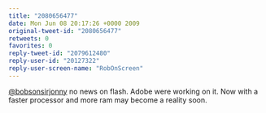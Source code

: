 ```yaml
---
title: "2080656477"
date: Mon Jun 08 20:17:26 +0000 2009
original-tweet-id: "2080656477"
retweets: 0
favorites: 0
reply-tweet-id: "2079612480"
reply-user-id: "20127322"
reply-user-screen-name: "RobOnScreen"
---
```

<a href="https://twitter.com/bobsonsirjonny">@bobsonsirjonny</a> no news on flash. Adobe were working on it. Now with a faster processor and more ram may become a reality soon.
